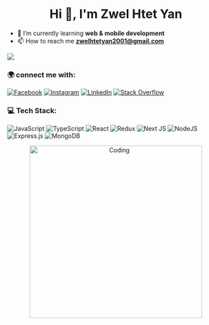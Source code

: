 <h1 align="center">Hi 👋, I'm Zwel Htet Yan</h1>

- 🌱 I’m currently learning **web & mobile development**
- 📫 How to reach me **zwelhtetyan2001@gmail.com**

![](https://komarev.com/ghpvc/?username=zwelhtetyan&style=for-the-badge)

### 🌍 connect me with: 
[![Facebook](https://img.shields.io/badge/Facebook-%231877F2.svg?logo=Facebook&logoColor=white)](https://www.facebook.com/zwel.h.yan/) [![Instagram](https://img.shields.io/badge/Instagram-%23E4405F.svg?logo=Instagram&logoColor=white)](https://instagram.com/zwel_htet_fucking_yan) [![LinkedIn](https://img.shields.io/badge/LinkedIn-%230077B5.svg?logo=linkedin&logoColor=white)](https://www.linkedin.com/in/zwel-htet-yan-00316722a/) [![Stack Overflow](https://img.shields.io/badge/-Stackoverflow-FE7A16?logo=stack-overflow&logoColor=white)](https://stackoverflow.com/users/16779888) 

### 💻 Tech Stack:
![JavaScript](https://img.shields.io/badge/javascript-%23323330.svg?style=flatsquare&logo=javascript&logoColor=%23F7DF1E) ![TypeScript](https://img.shields.io/badge/typescript-%23007ACC.svg?style=flat&logo=typescript&logoColor=white) ![React](https://img.shields.io/badge/react-%2320232a.svg?style=flat&logo=react&logoColor=%2361DAFB) ![Redux](https://img.shields.io/badge/redux-%23593d88.svg?style=flat&logo=redux&logoColor=white) ![Next JS](https://img.shields.io/badge/Next-black?style=flat&logo=next.js&logoColor=white) ![NodeJS](https://img.shields.io/badge/node.js-6DA55F?style=flat&logo=node.js&logoColor=white) ![Express.js](https://img.shields.io/badge/express.js-%23404d59.svg?style=flat&logo=express&logoColor=%2361DAFB) ![MongoDB](https://img.shields.io/badge/MongoDB-%234ea94b.svg?style=flat&logo=mongodb&logoColor=white)

<p align="center">
<!--   <img alt="Night Coding" src="https://raw.githubusercontent.com/AVS1508/AVS1508/master/assets/Night-Coding.gif" /> -->
  <img alt="Coding" width="400" src="https://miro.medium.com/max/680/0*7Q3yvSIv_t0ioJ-Z.gif" />
</p>


